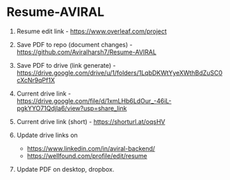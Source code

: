 # Resume-AVIRAL

1. Resume edit link - https://www.overleaf.com/project
2. Save PDF to repo (document changes) - https://github.com/Aviralharsh7/Resume-AVIRAL
3. Save PDF to drive (link generate) - https://drive.google.com/drive/u/1/folders/1LqbDKWtYyeXWthBdZuSC0cXcNr9qPf1X
4. Current drive link - https://drive.google.com/file/d/1xmLHb6LdOur_-46iL-pgkYYO71Qdjla6/view?usp=share_link
5. Current drive link (short) - https://shorturl.at/oqsHV

6. Update drive links on
      - https://www.linkedin.com/in/aviral-backend/
      - https://wellfound.com/profile/edit/resume

7. Update PDF on desktop, dropbox.


